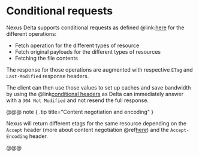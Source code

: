# Conditional requests

Nexus Delta supports conditional requests as defined @link:[here](https://datatracker.ietf.org/doc/html/draft-ietf-httpbis-p4-conditional-26) 
for the different operations:
* Fetch operation for the different types of resource
* Fetch original payloads for the different types of resources
* Fetching the file contents

The response for those operations are augmented with respective `ETag` and `Last-Modified` response headers.

The client can then use those values to set up caches and save bandwidth by using the 
@link[conditional headers](https://datatracker.ietf.org/doc/html/draft-ietf-httpbis-p4-conditional-26#section-3)
as Delta can immediately answer with a `304 Not Modified` and not resend the full response. 

@@@ note { .tip title="Content negotiation and encoding" }

Nexus will return different etags for the same resource depending on the `Accept` header
(more about content negotiation @ref[here](content-negotiation.md)) and the `Accept-Encoding` header.

@@@



